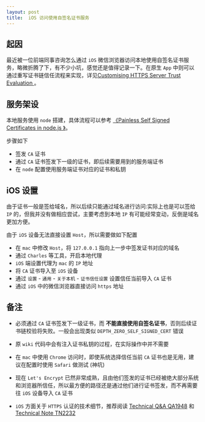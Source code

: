 ```yaml
---
layout: post
title:  iOS 访问使用自签名证书服务
---
```


## 起因

最近被一位前端同事咨询怎么通过 `iOS` 微信浏览器访问本地使用自签名证书服务，略微折腾了下，有不少小坑，感觉还是值得记录一下。在原生 `App` 中则可以通过重写证书链信任流程来实现，详见[Customising HTTPS Server Trust Evaluation
](https://developer.apple.com/library/content/technotes/tn2232/_index.html#//apple_ref/doc/uid/DTS40012884-CH1-SECNSURLSESSION)
。

## 服务架设

本地服务使用 `node` 搭建，具体流程可以参考 [《Painless Self Signed Certificates in node.js
》](https://github.com/Daplie/node-ssl-root-cas/wiki/Painless-Self-Signed-Certificates-in-node.js)。

步骤如下


* 签发 `CA` 证书
* 通过 `CA` 证书签发下一级的证书，即后续需要用到的服务端证书
* 在 `node` 配置使用服务端证书对应的证书和私钥



## iOS 设置

由于证书一般是签给域名，所以后续只能通过域名进行访问:实际上也是可以签给 `IP` 的，但我并没有做相应尝试，主要考虑到本地 `IP` 有可能经常变动，反倒是域名更加方便。

由于 `iOS` 设备无法直接设置 `Host`，所以需要做如下配置

* 在 `mac` 中修改 `Host`，将 `127.0.0.1` 指向上一步中签发证书对应的域名
* 通过 `Charles` 等工具，开启本地代理
* `iOS` 端设置代理为 `mac` 的 `IP` 地址
* 将 `CA` 证书导入至 `iOS` 设备
* 通过 `设置` - `通用` - `关于本机` - `证书信任设置` 设置信任当前导入 `CA` 证书
* 通过 `iOS` 中的微信浏览器直接访问 `https` 地址


## 备注

* 必须通过 `CA` 证书签发下一级证书，而 **不能直接使用自签名证书**，否则后续证书链校验将失败。一般会出现类似 `DEPTH_ZERO_SELF_SIGNED_CERT` 错误

* 原 `wiki` 代码中会有注入证书私钥的过程，在实际操作中并不需要

* 在 `mac` 中使用 `Chrome` 访问时，即使系统选择信任当前 `CA` 证书也是无用，建议在配置时使用 `Safari` 做测试 (神坑)

* 现在 `Let's Encrypt` 已然非常成熟，且由他们签发的证书已经被绝大部分系统和浏览器所信任，所以最方便的路径还是通过他们进行证书签发，而不再需要往 `iOS` 设备导入 `CA` 证书

* `iOS` 方面关于 `HTTPS` 认证的技术细节，推荐阅读 [Technical Q&A QA1948](https://developer.apple.com/library/content/qa/qa1948/_index.html#//apple_ref/doc/uid/DTS40017603-CH1-SECCUSTOMISINGHTTPSSERVERTRUSTEVALUATION) 和 [Technical Note TN2232
](https://developer.apple.com/library/content/technotes/tn2232/_index.html#//apple_ref/doc/uid/DTS40012884)








